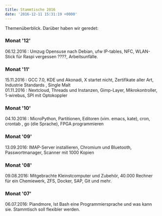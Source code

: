 ```yaml
---
title: Stammtische 2016
date: '2016-12-11 15:31:19 +0000'
---
```


Themenüberblick. Darüber haben wir geredet:

### Monat '12'
06.12.2016 : Umzug Opensuse nach Debian, ufw IP-tables, NFC, WLAN-Stick für Raspi vergessen ????, Arbeitsunfälle.

### Monat '11'
15.11.2016 : GCC 7.0, KDE und Akonadi, X startet nicht, Zertifikate aller Art, Industrie Standards , Single Malt <br />
01.11.2016 : Nextcloud, Threads und Instanzen, Gimp-Layer, Mikrokontroller, 1-wirebus, SPI mit Optokoppler

### Monat '10'
04.10.2016 : MicroPython, Partitionen, Editoren (vim. emacs, kate), cron, crontab , go (die Sprache), FPGA programmieren

### Monat '09'
13.09.2016: IMAP-Server installieren, Chromium und Bluetooth, Passwortmanager, Scanner mit 1000 Kopien

### Monat '08'
09.08.2016: Mitgebrachte Kleinstcomputer und Zubehör, 40.000 Rechner für ein Chemiewerk, ZFS, Docker, SAP, Git und mehr.

### Monat '07'
06.07.2016: Piandmore, Ist Bash eine Programmiersprache und was kann sie. Stammtisch soll flexibler werden.
